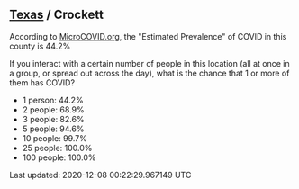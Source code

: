 
## [Texas](/united-states/texas) / Crockett

According to [MicroCOVID.org](http://microcovid.org),
the "Estimated Prevalence" of COVID in this county is 44.2%

If you interact with a certain number of people in this location
(all at once in a group, or spread out across the day), what is the chance that
1 or more of them has COVID?

- 1 person: 44.2%
- 2 people: 68.9%
- 3 people: 82.6%
- 5 people: 94.6%
- 10 people: 99.7%
- 25 people: 100.0%
- 100 people: 100.0%

Last updated: 2020-12-08 00:22:29.967149 UTC
